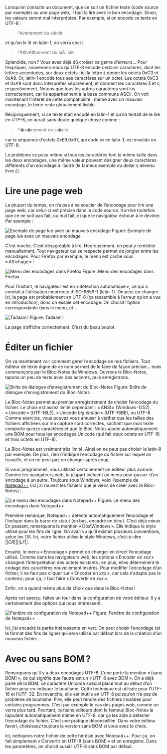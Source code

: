 Lorsqu’on consulte un document, que ce soit un fichier texte (code source par
exemple) ou une page web, il faut la lire avec le bon encodage. Sinon, les
valeurs seront mal interprétées. Par exemple, si on encode ce texte en UTF-8 :

> l'événement du siècle

et qu’on le lit en latin-1, on verra ceci :

> l'Ã©vÃ©nement du siÃ¨cle

Splendide, non ? Vous avez déjà dû croiser ce genre d’erreurs… Pour l’expliquer,
souvenons-nous qu’UTF-8 encode certains caractères, dont les lettres accentuées,
sur deux octets ; ici la lettre `é` donne les octets 0xC3 et 0xA9. Or, latin-1
encode tous ses caractères sur un octet. Les octets 0xC3 et 0xA9 sont donc
interprétés séparément, et donnent les caractères `Ã` et `©`, respectivement.
Notons que tous les autres caractères sont lus correctement, car ils
appartiennent à la base commune ASCII. On voit maintenant l’intérêt de cette
compatibilité : même avec un mauvais encodage, le texte reste globalement
lisible.

Réciproquement, si ce texte était encodé en latin-1 et qu’on tentait de le lire
en UTF-8, on aurait sans doute quelque chose comme :

> l'�v�nement du si�cle

car la séquence d’octets 0xE9.0x67, qui code `év` en latin-1, est invalide en
UTF-8.

Le problème se pose même si tous les caractères font la même taille dans les
deux encodages, une même valeur pouvant désigner deux caractères différents d’un
encodage à l’autre (le fameux exemple du dollar `$` devenu livre `£`).

# Lire une page web

La plupart du temps, on n’a pas à se soucier de l’encodage pour lire une page
web, car celui-ci est précisé dans le code source. Il arrive toutefois que ce ne
soit pas fait, ou mal fait, et que le navigateur échoue à le deviner. Par
exemple :

![Exemple de page lue avec un mauvais encodage](archive:écran-Firefox-1.png)
Figure: Exemple de page lue avec un mauvais encodage

C’est moche. C’est désagréable à lire. Heureusement, on peut y remédier
manuellement. Tout navigateur qui se respecte permet de jongler entre les
encodages. Pour Firefox par exemple, le menu est caché sous « Affichage » :

![Menu des encodages dans Firefox](archive:écran-Firefox-2-rogné.png)
Figure: Menu des encodages dans Firefox

Pour l’instant, le navigateur est en « détection automatique », ce qui a conduit
à l’utilisation incorrecte d’ISO-8859-1 (latin-1). On peut en changer. Ici, la
page est probablement en UTF-8 (ça ressemble à l’erreur qu’on a vue en
introduction), donc on essaie cet encodage. On choisit l’option correspondante
dans le menu, et…

![Tadaam !](archive:écran-Firefox-3.png)
Figure: Tadaam !

La page s’affiche correctement. C’est du beau boulot.

# Éditer un fichier

On va maintenant voir comment gérer l’encodage de nos fichiers. Tout éditeur de
texte digne de ce nom permet de le faire de façon précise… mais commençons par
le Bloc-Notes de Windows. Ouvrons le Bloc-Notes, tapons un peu de texte avec des
accents, puis enregistrons.

![Boîte de dialogue d’enregistrement du Bloc-Notes](archive:écran-BlocNotes.png)
Figure: Boîte de dialogue d’enregistrement du Bloc-Notes

Le Bloc-Notes permet au premier enregistrement de choisir l’encodage du fichier.
Le choix est assez limité cependant : « ANSI » (Windows-1252), « Unicode »
(UTF-16LE), « Unicode _big endian_ » (UTF-16BE), ou UTF-8. Comme exercice, vous
pouvez vous amuser à vérifier que les tailles des fichiers affichées sur ma
capture sont correctes, sachant que mon texte comporte quinze caractères et que
le Bloc-Notes ajoute automatiquement une BOM pour tous les encodages Unicode
(qui fait deux octets en UTF-16 et trois octets en UTF-8).

Le Bloc-Notes est vraiment très limité. Ainsi on ne peut pas choisir le latin-9
par exemple. De plus, rien n’indique l’encodage du fichier sur lequel on
travaille, et on ne peut pas en changer après coup.

Si vous programmez, vous utilisez certainement un éditeur plus avancé. Comme les
navigateurs web, la plupart incluent un menu pour passer d’un encodage à un
autre. Toujours sous Windows, voici l’exemple de [Notepad++][] (ici j’ai rouvert
les fichiers que je viens de créer avec le Bloc-Notes) :

[Notepad++]: http://notepad-plus-plus.org/fr/

![Le menu des encodages dans Notepad++](archive:écran-Notepad++-1-déco.png)
Figure: Le menu des encodages dans Notepad++

Première remarque, Notepad++ détecte automatiquement l’encodage et l’indique
dans la barre de statut (en bas, encadré en bleu). C’est déjà mieux. En passant,
remarquons la mention « Dos\Windows ». Elle indique le style utilisé pour les
fins de ligne. On avait vu qu’il existait plusieurs conventions, selon les OS.
Ici, notre fichier utilise le style Windows, c’est-à-dire ||_CR_||||_LF_||.

Ensuite, le menu « Encodage » permet de changer en direct l’encodage utilisé.
Comme dans les navigateurs web, les options « Encoder en _xxx_ » changent
l’interprétation des octets existants ; en plus, elles déterminent le codage des
caractères nouvellement insérés. Pour modifier l’encodage d’un fichier, il ne
faut pas cliquer sur « Encoder en _xxx_ », car cela n’adapte pas le contenu ;
pour ça, il faut faire « Convertir en _xxx_ ».

Enfin, on a quand même plus de choix que dans le Bloc-Notes !

Après cet aperçu, faites un tour dans la configuration de votre éditeur. Il y a
certainement des options qui nous intéressent.

![Fenêtre de configuration de Notepad++](archive:écran-Notepad++-2-déco.png)
Figure: Fenêtre de configuration de Notepad++

Ici, j’ai encadré la partie intéressante en vert. On peut choisir l’encodage (et
le format des fins de ligne) qui sera utilisé par défaut lors de la création
d’un nouveau fichier.

# Avec ou sans BOM ?

Remarquons qu’il y a deux encodages UTF-8. L’une porte la mention « (sans
BOM) », ce qui signifie que l’autre est un « UTF-8 avec BOM ». On a déjà parlé
de la BOM, ce caractère Unicode spécial placé tout au début d’un fichier pour en
indiquer le boutisme. Cette technique est utilisée pour l’UTF-16 et l’UTF-32. En
revanche, elle est inutile en UTF-8 puisqu’on n’a pas de problème de boutisme.
Pire, elle peut rendre des fichiers invalides pour certains programmes. C’est
par exemple le cas des pages web, comme on verra plus tard. Pourtant, certains
éditeurs dont le fameux Bloc-Notes la rajoutent automatiquement même en UTF-8,
car ça les aide à détecter l’encodage du fichier. C’est une pratique
déconseillée. Dans votre éditeur favori, choisissez toujours la version sans BOM
si vous avez le choix.

Ici, nettoyons notre fichier de cette hérésie avec Notepad++. Pour ça, on fait
simplement « Convertir en UTF-8 (sans BOM) » et on enregistre. Dans les
paramètres, on choisit aussi l’UTF-8 sans BOM par défaut.

